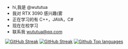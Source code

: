 - hi,我是 @wututua
- 我对 RTX 3090 感兴趣(雾
- 正在学习的有 C++，JAVA，C#
- 现在在校学习
- 联系我 wututua@qq.com

[![GitHub Streak](https://github-readme-stats.vercel.app/api?username=wututua&show_icons=true&theme=radical&hide_border=true)](https://git.io/streak-stats)
[![GitHub Streak](http://github-readme-streak-stats.herokuapp.com?user=wututua&theme=dark&hide_border=true&date_format=M%20j%5B%2C%20Y%5D)](https://git.io/streak-stats)
[![Github Top languages](https://github-readme-stats.vercel.app/api/top-langs/?username=wututua&layout=compact&theme=dark)](https://github.com/anuraghazra/github-readme-stats)

<!---
wututua/wututua is a ✨ special ✨ repository because its `README.md` (this file) appears on your GitHub profile.
You can click the Preview link to take a look at your changes.
--->
